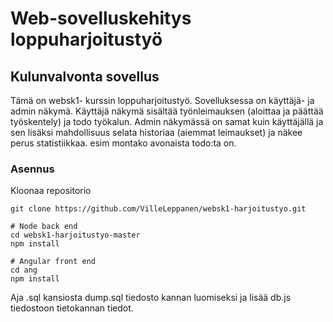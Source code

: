 # Web-sovelluskehitys loppuharjoitustyö
## Kulunvalvonta sovellus

Tämä on websk1- kurssin loppuharjoitustyö. Sovelluksessa on käyttäjä- ja admin näkymä. Käyttäjä näkymä sisältää työnleimauksen (aloittaa ja päättää työskentely) ja todo työkalun. Admin näkymässä on samat kuin käyttäjällä ja sen lisäksi mahdollisuus selata historiaa (aiemmat leimaukset) ja näkee perus statistiikkaa. esim montako avonaista todo:ta on.

### Asennus
Kloonaa repositorio

    git clone https://github.com/VilleLeppanen/websk1-harjoitustyo.git
    
    # Node back end
    cd websk1-harjoitustyo-master
    npm install
    
    # Angular front end
    cd ang
    npm install


Aja .sql kansiosta dump.sql tiedosto kannan luomiseksi ja lisää db.js tiedostoon tietokannan tiedot.
